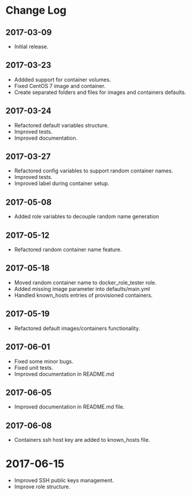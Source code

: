 # Change Log

## 2017-03-09

- Initial release.

## 2017-03-23

- Addded support for container volumes.
- Fixed CentOS 7 image and container.
- Create separated folders and files for images and containers defaults.

## 2017-03-24

- Refactored default variables structure.
- Improved tests.
- Improved documentation.

## 2017-03-27

- Refactored config variables to support random container names.
- Improved tests.
- Improved label during container setup.

## 2017-05-08

- Added role variables to decouple random name generation

## 2017-05-12

- Refactored random container name feature.

## 2017-05-18

- Moved random container name to docker_role_tester role.
- Added missing image parameter into defaults/main.yml
- Handled known_hosts entries of provisioned containers.

## 2017-05-19

- Refactored default images/containers functionality.

## 2017-06-01

- Fixed some minor bugs.
- Fixed unit tests.
- Improved documentation in README.md

## 2017-06-05

- Improved documentation in README.md file.

## 2017-06-08

- Containers ssh host key are added to known_hosts file.

# 2017-06-15

- Improved SSH public keys management.
- Improve role structure.
